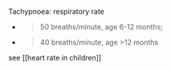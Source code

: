 Tachypnoea: respiratory rate  

- >50 breaths/minute, age 6-12 months;
- >40 breaths/minute, age >12 months

see [[heart rate in children]]
